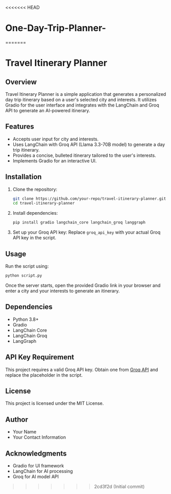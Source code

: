 <<<<<<< HEAD
# One-Day-Trip-Planner-
=======
# Travel Itinerary Planner

## Overview
Travel Itinerary Planner is a simple application that generates a personalized day trip itinerary based on a user's selected city and interests. It utilizes Gradio for the user interface and integrates with the LangChain and Groq API to generate an AI-powered itinerary.

## Features
- Accepts user input for city and interests.
- Uses LangChain with Groq API (Llama 3.3-70B model) to generate a day trip itinerary.
- Provides a concise, bulleted itinerary tailored to the user's interests.
- Implements Gradio for an interactive UI.

## Installation
1. Clone the repository:
   ```bash
   git clone https://github.com/your-repo/travel-itinerary-planner.git
   cd travel-itinerary-planner
   ```
2. Install dependencies:
   ```bash
   pip install gradio langchain_core langchain_groq langgraph
   ```
3. Set up your Groq API key:
   Replace `groq_api_key` with your actual Groq API key in the script.

## Usage
Run the script using:
```bash
python script.py
```

Once the server starts, open the provided Gradio link in your browser and enter a city and your interests to generate an itinerary.

## Dependencies
- Python 3.8+
- Gradio
- LangChain Core
- LangChain Groq
- LangGraph

## API Key Requirement
This project requires a valid Groq API key. Obtain one from [Groq API](https://groq.com/) and replace the placeholder in the script.

## License
This project is licensed under the MIT License.

## Author
- Your Name
- Your Contact Information

## Acknowledgments
- Gradio for UI framework
- LangChain for AI processing
- Groq for AI model API

>>>>>>> 2cd3f2d (Initial commit)
